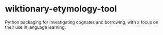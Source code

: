 # wiktionary-etymology-tool
Python packaging for investigating cognates and borrowing, with a focus on their use in language learning.
